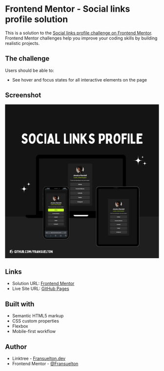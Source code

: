 # Frontend Mentor - Social links profile solution

This is a solution to the [Social links profile challenge on Frontend Mentor](https://www.frontendmentor.io/challenges/social-links-profile-UG32l9m6dQ). Frontend Mentor challenges help you improve your coding skills by building realistic projects.

## The challenge

Users should be able to:

- See hover and focus states for all interactive elements on the page

## Screenshot

![Readme Image](./.github/social-links-profile-readme.jpg)

## Links

- Solution URL: [Frontend Mentor](https://www.frontendmentor.io/solutions/social-links-profile-with-html-and-css-vvj7E9_gKm)
- Live Site URL: [GitHub Pages](https://fransuelton.github.io/social-links-profile/)

## Built with

- Semantic HTML5 markup
- CSS custom properties
- Flexbox
- Mobile-first workflow

## Author

- Linktree - [Fransuelton.dev](https://fransuelton.dev/links/)
- Frontend Mentor - [@Fransuelton](https://www.frontendmentor.io/profile/Fransuelton)
